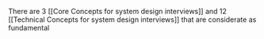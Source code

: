 There are 3 [[Core Concepts for system design interviews]] and 12 [[Technical Concepts for system design interviews]] that are considerate as fundamental